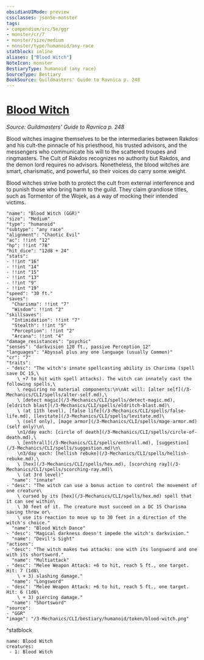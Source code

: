 ```yaml
---
obsidianUIMode: preview
cssclasses: json5e-monster
tags:
- compendium/src/5e/ggr
- monster/cr/7
- monster/size/medium
- monster/type/humanoid/any-race
statblock: inline
aliases: ["Blood Witch"]
NoteIcon: monster
BestiaryType: humanoid (any race)
SourceType: Bestiary
BookSource: Guildmasters' Guide to Ravnica p. 248
---
```

# [Blood Witch](3-Mechanics\CLI\bestiary\humanoid/blood-witch-ggr.md)
*Source: Guildmasters' Guide to Ravnica p. 248*  

Blood witches imagine themselves to be the intermediaries between Rakdos and his cult-the pinnacle of his priesthood, his trusted advisors, and the messengers who communicate his will to the scattered troupes and ringmasters. The Cult of Rakdos recognizes no authority but Rakdos, and the demon lord requires no advisors. Nonetheless, the blood witches are smart, charismatic, and powerful, so their voices do carry some weight.

Blood witches strive both to protect the cult from external interference and to punish those who bring harm to the guild. They claim grandiose titles, such as Tormentor of the Wojek, as a way of mocking their intended victims.

```statblock
"name": "Blood Witch (GGR)"
"size": "Medium"
"type": "humanoid"
"subtype": "any race"
"alignment": "Chaotic Evil"
"ac": !!int "12"
"hp": !!int "78"
"hit_dice": "12d8 + 24"
"stats":
- !!int "16"
- !!int "14"
- !!int "15"
- !!int "13"
- !!int "9"
- !!int "19"
"speed": "30 ft."
"saves":
  "Charisma": !!int "7"
  "Wisdom": !!int "2"
"skillsaves":
  "Intimidation": !!int "7"
  "Stealth": !!int "5"
  "Perception": !!int "2"
  "Arcana": !!int "4"
"damage_resistances": "psychic"
"senses": "darkvision 120 ft., passive Perception 12"
"languages": "Abyssal plus any one language (usually Common)"
"cr": "7"
"traits":
- "desc": "The witch's innate spellcasting ability is Charisma (spell save DC 15,\
    \ +7 to hit with spell attacks). The witch can innately cast the following spells,\
    \ requiring no material components:\n\nAt will: [alter self](/3-Mechanics/CLI/spells/alter-self.md),\
    \ [detect magic](/3-Mechanics/CLI/spells/detect-magic.md), [eldritch blast](/3-Mechanics/CLI/spells/eldritch-blast.md)\
    \ (at 11th level), [false life](/3-Mechanics/CLI/spells/false-life.md), [levitate](/3-Mechanics/CLI/spells/levitate.md)\
    \ (self only), [mage armor](/3-Mechanics/CLI/spells/mage-armor.md) (self only)\n\
    \n1/day each: [circle of death](/3-Mechanics/CLI/spells/circle-of-death.md),\
    \ [enthrall](/3-Mechanics/CLI/spells/enthrall.md), [suggestion](/3-Mechanics/CLI/spells/suggestion.md)\n\
    \n3/day each: [hellish rebuke](/3-Mechanics/CLI/spells/hellish-rebuke.md),\
    \ [hex](/3-Mechanics/CLI/spells/hex.md), [scorching ray](/3-Mechanics/CLI/spells/scorching-ray.md)\
    \ (at 3rd level)"
  "name": "innate"
- "desc": "The witch can use a bonus action to control the movement of one creature\
    \ cursed by its [hex](/3-Mechanics/CLI/spells/hex.md) spell that it can see within\
    \ 30 feet of it. The creature must succeed on a DC 15 Charisma saving throw or\
    \ use its reaction to move up to 30 feet in a direction of the witch's choice."
  "name": "Blood Witch Dance"
- "desc": "Magical darkness doesn't impede the witch's darkvision."
  "name": "Devil's Sight"
"actions":
- "desc": "The witch makes two attacks: one with its longsword and one with its shortsword."
  "name": "Multiattack"
- "desc": "Melee Weapon Attack: +6 to hit, reach 5 ft., one target. Hit: 7 (1d8\
    \ + 3) slashing damage."
  "name": "Longsword"
- "desc": "Melee Weapon Attack: +6 to hit, reach 5 ft., one target. Hit: 6 (1d6\
    \ + 3) piercing damage."
  "name": "Shortsword"
"source":
- "GGR"
"image": "/3-Mechanics/CLI/bestiary/humanoid/token/blood-witch.png"
```
^statblock

```encounter-table
name: Blood Witch
creatures:
 - 1: Blood Witch
```